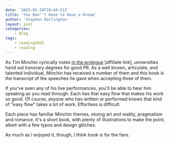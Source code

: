 ```yaml
---
date: '2025-01-24T10:44:51Z'
title: 'You Don''t Have to Have a Dream'
author: 'Stephen Darlington'
layout: post
categories:
    - Blog
tags:
    - reading2025
    - reading
---
```

As Tim Minchin cynically notes [in the prologue](https://amzn.to/3DRuWiA) [affiliate link], universities hand out honorary degrees for good PR. As a well known, articulate, and talented individual, Minchin has received a number of them and this book is the transcript of the speeches he gave when accepting three of them.

If you've seen any of his live performances, you'll be able to hear him speaking as you read through. Each has that easy flow that makes his work so good. Of course, anyone who has written or performed knows that kind of "easy flow" takes a lot of work. Effortless is difficult.

Each piece has familiar Minchin themes, mixing art and reality, pragmatism and romance. It's a short book, with plenty of illustrations to make the point, albeit with a few typos and design glitches.

As much as I enjoyed it, though, I think book is for the fans. 

